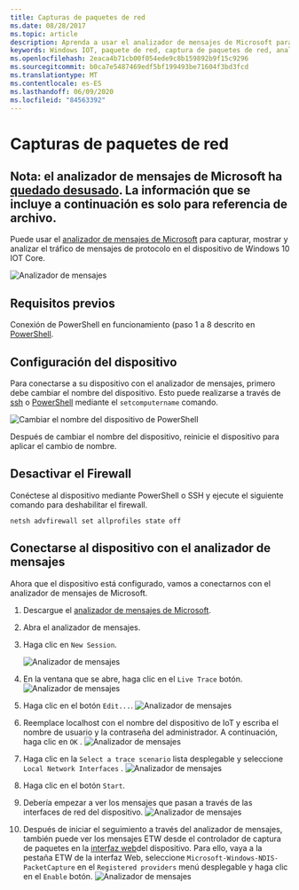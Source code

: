 ```yaml
---
title: Capturas de paquetes de red
ms.date: 08/28/2017
ms.topic: article
description: Aprenda a usar el analizador de mensajes de Microsoft para habilitar la captura de paquetes de red
keywords: Windows IOT, paquete de red, captura de paquetes de red, analizador de mensajes de Microsoft, PowerShell
ms.openlocfilehash: 2eaca4b71cb00f054ede9c8b159892b9f15c9296
ms.sourcegitcommit: b0ca7e5487469edf5bf199493be71604f3bd3fcd
ms.translationtype: MT
ms.contentlocale: es-ES
ms.lasthandoff: 06/09/2020
ms.locfileid: "84563392"
---
```

# <a name="network-packet-capture"></a>Capturas de paquetes de red

## <a name="note---microsoft-message-analyzer-has-been-deprecated-information-contained-below-is-for-archival-reference-only"></a>Nota: el analizador de mensajes de Microsoft ha [quedado desusado](https://docs.microsoft.com/openspecs/blog/ms-winintbloglp/dd98b93c-0a75-4eb0-b92e-e760c502394f). La información que se incluye a continuación es solo para referencia de archivo.

Puede usar el [analizador de mensajes de Microsoft](https://www.microsoft.com/download/details.aspx?id=44226) para capturar, mostrar y analizar el tráfico de mensajes de protocolo en el dispositivo de Windows 10 IOT Core.

![Analizador de mensajes](../media/NetworkPacketCapture/message-analyzer.png)

## <a name="prerequisites"></a>Requisitos previos

Conexión de PowerShell en funcionamiento (paso 1 a 8 descrito en [PowerShell](../connect-your-device/PowerShell.md).

## <a name="set-up-your-device"></a>Configuración del dispositivo

Para conectarse a su dispositivo con el analizador de mensajes, primero debe cambiar el nombre del dispositivo.  Esto puede realizarse a través de [ssh](../connect-your-device/SSH.md) o [PowerShell](../connect-your-device/PowerShell.md) mediante el `setcomputername` comando.

![Cambiar el nombre del dispositivo de PowerShell](../media/NetworkPacketCapture/powershell-rename-device.png)

Después de cambiar el nombre del dispositivo, reinicie el dispositivo para aplicar el cambio de nombre.

## <a name="turn-off-the-firewall"></a>Desactivar el Firewall

Conéctese al dispositivo mediante PowerShell o SSH y ejecute el siguiente comando para deshabilitar el firewall.
    
    netsh advfirewall set allprofiles state off
    
## <a name="connect-to-your-device-using-message-analyzer"></a>Conectarse al dispositivo con el analizador de mensajes

Ahora que el dispositivo está configurado, vamos a conectarnos con el analizador de mensajes de Microsoft.

1. Descargue el [analizador de mensajes de Microsoft](https://www.microsoft.com/download/details.aspx?id=44226).
2. Abra el analizador de mensajes.
3. Haga clic en `New Session`.

    ![Analizador de mensajes](../media/NetworkPacketCapture/message-analyzer-new-session.png)
4. En la ventana que se abre, haga clic en el `Live Trace` botón.
    ![Analizador de mensajes](../media/NetworkPacketCapture/message-analyzer-live-trace.png)
5. Haga clic en el botón `Edit...`.
    ![Analizador de mensajes](../media/NetworkPacketCapture/message-analyzer-edit-button.png)
6. Reemplace localhost con el nombre del dispositivo de IoT y escriba el nombre de usuario y la contraseña del administrador.  A continuación, haga clic en `OK` .
    ![Analizador de mensajes](../media/NetworkPacketCapture/message-analyzer-edit-target-computers.png)
7. Haga clic en la `Select a trace scenario` lista desplegable y seleccione `Local Network Interfaces` .
    ![Analizador de mensajes](../media/NetworkPacketCapture/message-analyzer-trace-scenario.png)
8. Haga clic en el botón `Start`.
9. Debería empezar a ver los mensajes que pasan a través de las interfaces de red del dispositivo.
    ![Analizador de mensajes](../media/NetworkPacketCapture/message-analyzer.png)
10. Después de iniciar el seguimiento a través del analizador de mensajes, también puede ver los mensajes ETW desde el controlador de captura de paquetes en la [interfaz web](DevicePortal.md)del dispositivo.  Para ello, vaya a la pestaña ETW de la interfaz Web, seleccione `Microsoft-Windows-NDIS-PacketCapture` en el `Registered providers` menú desplegable y haga clic en el `Enable` botón.
    ![Analizador de mensajes](../media/NetworkPacketCapture/web-etw.png)    
